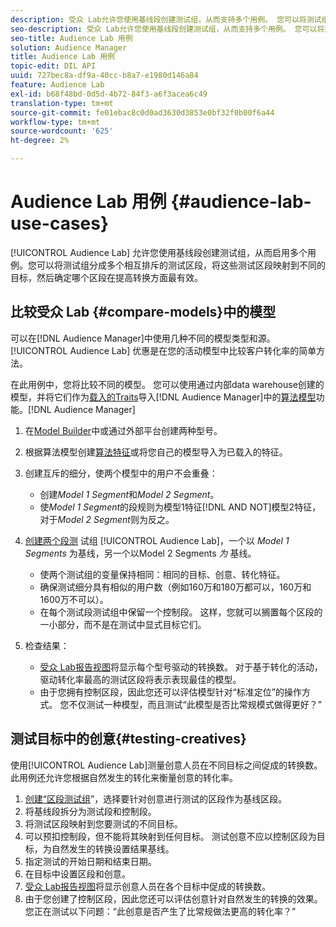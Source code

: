 ```yaml
---
description: 受众 Lab允许您使用基线段创建测试组，从而支持多个用例。 您可以将测试组分成多个相互排斥的测试区段，将这些测试区段映射到不同的目标，然后确定哪个区段在提高转换方面最有效。
seo-description: 受众 Lab允许您使用基线段创建测试组，从而支持多个用例。 您可以将测试组分成多个相互排斥的测试区段，将这些测试区段映射到不同的目标，然后确定哪个区段在提高转换方面最有效。
seo-title: Audience Lab 用例
solution: Audience Manager
title: Audience Lab 用例
topic-edit: DIL API
uuid: 727bec8a-df9a-40cc-b8a7-e1980d146a84
feature: Audience Lab
exl-id: b68f48bd-0d5d-4b72-84f3-a6f3acea6c49
translation-type: tm+mt
source-git-commit: fe01ebac8c0d0ad3630d3853e0bf32f0b00f6a44
workflow-type: tm+mt
source-wordcount: '625'
ht-degree: 2%

---
```


# Audience Lab 用例 {#audience-lab-use-cases}

[!UICONTROL Audience Lab] 允许您使用基线段创建测试组，从而启用多个用例。您可以将测试组分成多个相互排斥的测试区段，将这些测试区段映射到不同的目标，然后确定哪个区段在提高转换方面最有效。

## 比较受众 Lab {#compare-models}中的模型

可以在[!DNL Audience Manager]中使用几种不同的模型类型和源。 [!UICONTROL Audience Lab] 优惠是在您的活动模型中比较客户转化率的简单方法。

<!-- audience-lab-compare-models.xml -->

在此用例中，您将比较不同的模型。 您可以使用通过内部data warehouse创建的模型，并将它们作为[载入的Traits](../../features/traits/create-onboarded-rule-based-traits.md#create-rules-based-or-onboarded-traits)导入[!DNL Audience Manager]中的[算法模型](../../features/algorithmic-models/understanding-models.md)功能。[!DNL Audience Manager]

1. 在[Model Builder](../../features/algorithmic-models/create-model.md)中或通过外部平台创建两种型号。
1. 根据算法模型创建[算法特征](../../features/traits/create-algorithmic-traits.md)或将您自己的模型导入为已载入的特征。
1. 创建互斥的细分，使两个模型中的用户不会重叠：

   * 创建&#x200B;*Model 1 Segment*&#x200B;和&#x200B;*Model 2 Segment*。
   * 使&#x200B;*Model 1 Segment*&#x200B;的段规则为模型1特征[!DNL AND NOT]模型2特征，对于&#x200B;*Model 2 Segment*&#x200B;则为反之。

1. [创建两个段测](../../features/audience-lab/audience-lab-manage-test-groups.md#create-test-groups) 试组 [!UICONTROL Audience Lab]，一个以 *Model 1 Segments* 为基线，另一个以Model 2 Segments *为* 基线。

   * 使两个测试组的变量保持相同：相同的目标、创意、转化特征。
   * 确保测试细分具有相似的用户数（例如160万和180万都可以，160万和1600万不可以）。
   * 在每个测试段测试组中保留一个控制段。 这样，您就可以搁置每个区段的一小部分，而不是在测试中显式目标它们。

1. 检查结果：

   * [受众 Lab报告视图](../../features/audience-lab/audience-lab-reporting-view.md)将显示每个型号驱动的转换数。 对于基于转化的活动，驱动转化率最高的测试区段将表示表现最佳的模型。
   * 由于您拥有控制区段，因此您还可以评估模型针对“标准定位”的操作方式。 您不仅测试一种模型，而且测试“此模型是否比常规模式做得更好？”

## 测试目标中的创意{#testing-creatives}

<!-- audience-lab-creatives-across-destinations.xml -->

使用[!UICONTROL Audience Lab]测量创意人员在不同目标之间促成的转换数。 此用例还允许您根据自然发生的转化来衡量创意的转化率。

1. [创建“区段测试组](../../features/audience-lab/audience-lab-manage-test-groups.md#create-test-groups)”，选择要针对创意进行测试的区段作为基线区段。
1. 将基线段拆分为测试段和控制段。
1. 将测试区段映射到您要测试的不同目标。
1. 可以预扣控制段，但不能将其映射到任何目标。 测试创意不应以控制区段为目标，为自然发生的转换设置结果基线。
1. 指定测试的开始日期和结束日期。
1. 在目标中设置区段和创意。
1. [受众 Lab报告视图](../../features/audience-lab/audience-lab-reporting-view.md)将显示创意人员在各个目标中促成的转换数。
1. 由于您创建了控制区段，因此您还可以评估创意针对自然发生的转换的效果。 您正在测试以下问题：“此创意是否产生了比常规做法更高的转化率？”
